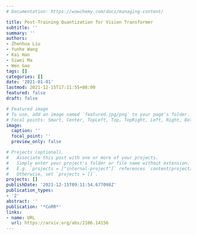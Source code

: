 ```yaml
---
# Documentation: https://wowchemy.com/docs/managing-content/

title: Post-Training Quantization for Vision Transformer
subtitle: ''
summary: ''
authors:
- Zhenhua Liu
- Yunhe Wang
- Kai Han
- Siwei Ma
- Wen Gao
tags: []
categories: []
date: '2021-01-01'
lastmod: 2021-12-15T17:11:55+08:00
featured: false
draft: false

# Featured image
# To use, add an image named `featured.jpg/png` to your page's folder.
# Focal points: Smart, Center, TopLeft, Top, TopRight, Left, Right, BottomLeft, Bottom, BottomRight.
image:
  caption: ''
  focal_point: ''
  preview_only: false

# Projects (optional).
#   Associate this post with one or more of your projects.
#   Simply enter your project's folder or file name without extension.
#   E.g. `projects = ["internal-project"]` references `content/project/deep-learning/index.md`.
#   Otherwise, set `projects = []`.
projects: []
publishDate: '2021-12-15T09:11:54.677098Z'
publication_types:
- '2'
abstract: ''
publication: '*CoRR*'
links:
- name: URL
  url: https://arxiv.org/abs/2106.14156
---
```

